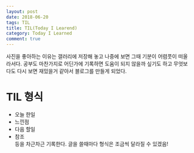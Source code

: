 ```yaml
---
layout: post
date: 2018-06-20
tags: TIL
title: TIL(Today I Learend)
category: Today I Learned
comment: true
---
```

사진을 좋아하는 이유는 갤러리에 저장해 놓고 나중에 보면 그때 기분이 어렴풋이 떠올라서다. 공부도 마찬가지로 어딘가에 기록하면 도움이 되지 않을까 싶기도 하고 무엇보다도 다시 보면 재밌을거 같아서 블로그를 만들게 되었다.  
# TIL 형식
* 오늘 한일  
* 느낀점  
* 다음 할일  
* 참조  
등을 차근차근 기록한다. 글을 쓸때마다 형식은 조금씩 달라질 수 있겠음!
